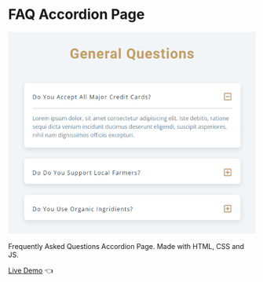 # FAQ Accordion Page

![Design preview for FAQ Accordion Page](./design-preview/design-preview.png)

Frequently Asked Questions Accordion Page. Made with HTML, CSS and JS.

[Live Demo](https://dmitriy24s.github.io/faq-accordion-page/) 👈

